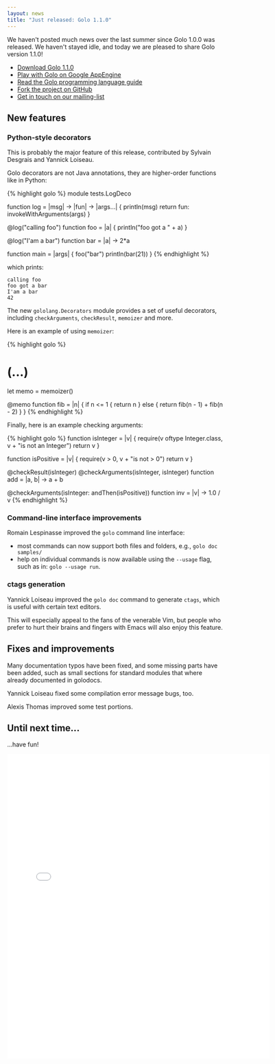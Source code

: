 ```yaml
---
layout: news
title: "Just released: Golo 1.1.0"
---
```


We haven't posted much news over the last summer since Golo 1.0.0 was released. We haven't
stayed idle, and today we are pleased to share Golo version 1.1.0!

* [Download Golo 1.1.0](/download/)
* [Play with Golo on Google AppEngine](http://golo-console.appspot.com/)
* [Read the Golo programming language guide](/documentation/1.1.0)
* [Fork the project on GitHub](https://github.com/golo-lang/golo-lang)
* [Get in touch on our mailing-list](http://groups.google.com/group/golo-lang)

## New features

### Python-style decorators

This is probably the major feature of this release, contributed by Sylvain Desgrais and Yannick
Loiseau.

Golo decorators are not Java annotations, they are higher-order functions like in Python:

{% highlight golo %}
module tests.LogDeco

function log = |msg| -> |fun| -> |args...| {
  println(msg)
  return fun: invokeWithArguments(args)
}

@log("calling foo")
function foo = |a| {
  println("foo got a " + a)
}

@log("I'am a bar")
function bar = |a| -> 2*a

function main = |args| {
  foo("bar")
  println(bar(21))
}
{% endhighlight %}

which prints:

```
calling foo
foo got a bar
I'am a bar
42
```

The new `gololang.Decorators` module provides a set of useful decorators, including `checkArguments`, `checkResult`, `memoizer` and more.

Here is an example of using `memoizer`:

{% highlight golo %}
# (...)

let memo = memoizer()

@memo
function fib = |n| {
  if n <= 1 {
    return n
  } else {
    return fib(n - 1) + fib(n - 2)
  }
}
{% endhighlight %}

Finally, here is an example checking arguments:

{% highlight golo %}
function isInteger = |v| {
  require(v oftype Integer.class, v + "is not an Integer")
  return v
}

function isPositive = |v| {
  require(v > 0, v + "is not > 0")
  return v
}

@checkResult(isInteger)
@checkArguments(isInteger, isInteger)
function add = |a, b| -> a + b

@checkArguments(isInteger: andThen(isPositive))
function inv = |v| -> 1.0 / v
{% endhighlight %}

### Command-line interface improvements

Romain Lespinasse improved the `golo` command line interface:

* most commands can now support both files and folders, e.g., `golo doc samples/`
* help on individual commands is now available using the `--usage` flag, such as in: `golo --usage run`.

### ctags generation

Yannick Loiseau improved the `golo doc` command to generate `ctags`, which is useful with certain
text editors.

This will especially appeal to the fans of the venerable Vim, but people who prefer to hurt their
brains and fingers with Emacs will also enjoy this feature.

## Fixes and improvements

Many documentation typos have been fixed, and some missing parts have been added, such as small
sections for standard modules that where already documented in golodocs.

Yannick Loiseau fixed some compilation error message bugs, too.

Alexis Thomas improved some test portions.

## Until next time...

...have fun!

<iframe src="//instagram.com/p/tKOFUmCGIx/embed/" width="612" height="710" frameborder="0" scrolling="no" allowtransparency="true"></iframe>
